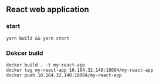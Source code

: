 ## React web application

### start
```
yarn build && yarn start
```
### Dokcer build
```
docker build . -t my-react-app
docker tag my-react-app 10.164.32.140:18084/my-react-app 
docker push 10.164.32.140:18084/my-react-app

```
